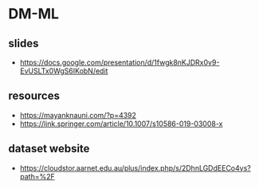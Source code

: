# DM-ML

## slides
- https://docs.google.com/presentation/d/1fwgk8nKJDRx0v9-EvUSLTx0WgS6IKobN/edit

## resources
- https://mayanknauni.com/?p=4392
- https://link.springer.com/article/10.1007/s10586-019-03008-x

## dataset website
- https://cloudstor.aarnet.edu.au/plus/index.php/s/2DhnLGDdEECo4ys?path=%2F


